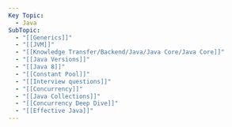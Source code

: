```yaml
---
Key Topic:
  - Java
SubTopic:
  - "[[Generics]]"
  - "[[JVM]]"
  - "[[Knowledge Transfer/Backend/Java/Java Core/Java Core]]"
  - "[[Java Versions]]"
  - "[[Java 8]]"
  - "[[Constant Pool]]"
  - "[[Interview questions]]"
  - "[[Concurrency]]"
  - "[[Java Collections]]"
  - "[[Concurrency Deep Dive]]"
  - "[[Effective Java]]"
---
```

